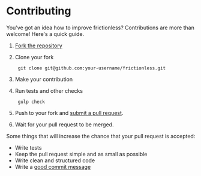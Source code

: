 # Contributing

You've got an idea how to improve frictionless? Contributions are more than
welcome! Here's a quick guide.

1. [Fork the repository][fork]

2. Clone your fork

        git clone git@github.com:your-username/frictionless.git

3. Make your contribution

4. Run tests and other checks

        gulp check

5. Push to your fork and [submit a pull request][pr].

6. Wait for your pull request to be merged.

Some things that will increase the chance that your pull request is accepted:

* Write tests
* Keep the pull request simple and as small as possible
* Write clean and structured code
* Write a [good commit message][commit]

[fork]: https://help.github.com/articles/fork-a-repo/
[pr]: https://help.github.com/articles/using-pull-requests/
[commit]: http://tbaggery.com/2008/04/19/a-note-about-git-commit-messages.html
